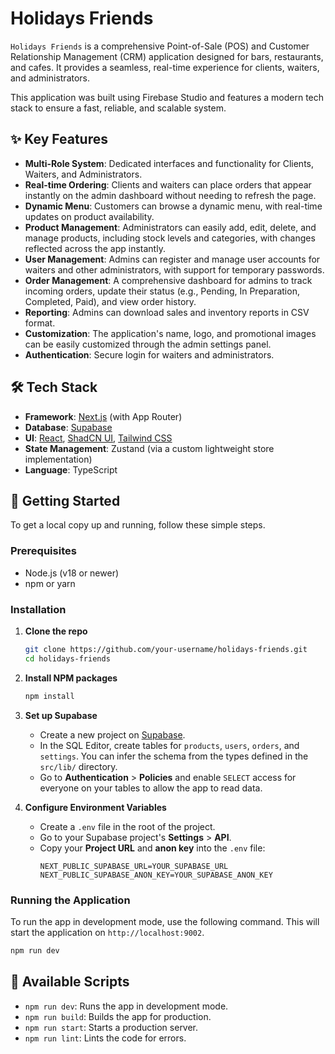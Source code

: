 # Holidays Friends

`Holidays Friends` is a comprehensive Point-of-Sale (POS) and Customer Relationship Management (CRM) application designed for bars, restaurants, and cafes. It provides a seamless, real-time experience for clients, waiters, and administrators.

This application was built using Firebase Studio and features a modern tech stack to ensure a fast, reliable, and scalable system.

## ✨ Key Features

- **Multi-Role System**: Dedicated interfaces and functionality for Clients, Waiters, and Administrators.
- **Real-time Ordering**: Clients and waiters can place orders that appear instantly on the admin dashboard without needing to refresh the page.
- **Dynamic Menu**: Customers can browse a dynamic menu, with real-time updates on product availability.
- **Product Management**: Administrators can easily add, edit, delete, and manage products, including stock levels and categories, with changes reflected across the app instantly.
- **User Management**: Admins can register and manage user accounts for waiters and other administrators, with support for temporary passwords.
- **Order Management**: A comprehensive dashboard for admins to track incoming orders, update their status (e.g., Pending, In Preparation, Completed, Paid), and view order history.
- **Reporting**: Admins can download sales and inventory reports in CSV format.
- **Customization**: The application's name, logo, and promotional images can be easily customized through the admin settings panel.
- **Authentication**: Secure login for waiters and administrators.

## 🛠️ Tech Stack

- **Framework**: [Next.js](https://nextjs.org/) (with App Router)
- **Database**: [Supabase](https://supabase.io/)
- **UI**: [React](https://reactjs.org/), [ShadCN UI](https://ui.shadcn.com/), [Tailwind CSS](https://tailwindcss.com/)
- **State Management**: Zustand (via a custom lightweight store implementation)
- **Language**: TypeScript

## 🚀 Getting Started

To get a local copy up and running, follow these simple steps.

### Prerequisites

- Node.js (v18 or newer)
- npm or yarn

### Installation

1.  **Clone the repo**
    ```sh
    git clone https://github.com/your-username/holidays-friends.git
    cd holidays-friends
    ```

2.  **Install NPM packages**
    ```sh
    npm install
    ```

3.  **Set up Supabase**
    - Create a new project on [Supabase](https://supabase.io/).
    - In the SQL Editor, create tables for `products`, `users`, `orders`, and `settings`. You can infer the schema from the types defined in the `src/lib/` directory.
    - Go to **Authentication** > **Policies** and enable `SELECT` access for everyone on your tables to allow the app to read data.

4.  **Configure Environment Variables**
    - Create a `.env` file in the root of the project.
    - Go to your Supabase project's **Settings** > **API**.
    - Copy your **Project URL** and **anon key** into the `.env` file:
      ```env
      NEXT_PUBLIC_SUPABASE_URL=YOUR_SUPABASE_URL
      NEXT_PUBLIC_SUPABASE_ANON_KEY=YOUR_SUPABASE_ANON_KEY
      ```

### Running the Application

To run the app in development mode, use the following command. This will start the application on `http://localhost:9002`.

```sh
npm run dev
```

## 📜 Available Scripts

- `npm run dev`: Runs the app in development mode.
- `npm run build`: Builds the app for production.
- `npm run start`: Starts a production server.
- `npm run lint`: Lints the code for errors.
